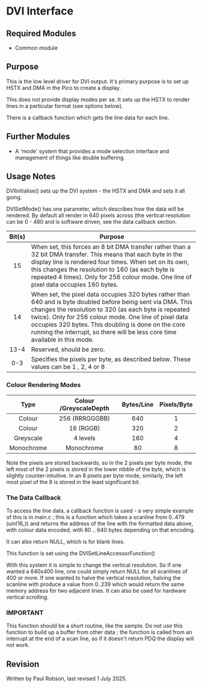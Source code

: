 # DVI Interface

## Required Modules 

- Common module

## Purpose

This is the low level driver for DVI output. It's primary purpose is to set up HSTX and DMA in the Pico to create a display.

This does not provide display modes per se. It sets up the HSTX to render lines in a particular format (see options below).

There is a callback function which gets the line data for each line.

## Further Modules

- A 'mode' system that provides a mode selection interface and management of things like double buffering.

## Usage Notes

DVIInitialise() sets up the DVI system - the HSTX and DMA and sets it all going.

DVISetMode() has one parameter, which describes how the data will be rendered. By default all render in 640 pixels across (the vertical resolution can be 0 - 480 and is software driven, see the data callback section.

| Bit(s) | Purpose                                                      |
| :----: | ------------------------------------------------------------ |
|   15   | When set, this forces an 8 bit DMA transfer rather than a 32 bit DMA transfer. This means that each byte in the display line is rendered four times. When set on its own, this changes the resolution to 160 (as each byte is repeated 4 times). Only for 256 colour mode. One line of pixel data occupies 160 bytes. |
|   14   | When set, the pixel data occupies 320 bytes rather than 640 and is byte doubled before being sent via DMA. This changes the resolution to 320 (as each byte is repeated twice). Only for 256 colour mode. One line of pixel data occupies 320 bytes. This doubling is done on the core running the interrupt, so there will be less core time available in this mode. |
|  13-4  | Reserved, should be zero.                                    |
|  0-3   | Specifies the pixels per byte, as described below. These values can be 1 , 2, 4 or 8 |



### Colour Rendering Modes

|    Type    | Colour /GreyscaleDepth | Bytes/Line | Pixels/Byte |
| :--------: | :--------------------: | :--------: | :---------: |
|   Colour   |     256 (RRRGGGBB)     |    640     |      1      |
|   Colour   |       16 (RGGB)        |    320     |      2      |
| Greyscale  |        4 levels        |    160     |      4      |
| Monochrome |       Monochrome       |     80     |      8      |

Note the pixels are stored backwards, so in the 2 pixels per byte mode, the left most of the 2 pixels is stored in the lower nibble of the byte, which is slightly counter-intuitive. In an 8 pixels per byte mode, similarly, the left most pixel of the 8 is stored in the least significant bit.

### The Data Callback

To access the line data, a callback function is used - a very simple example of this is in main.c ; this is a function which takes a scanline from 0..479 (uint16_t) and returns the address of the line with the formatted data above, with colour data encoded, with 80 .. 640 bytes depending on that encoding.

It can also return NULL, which is for blank lines.

This function is set using the DVISetLineAccessorFunction()

With this system it is simple to change the vertical resolution. So if one wanted a 640x400 line, one could simply return NULL for all scanlines of 400 or more. If one wanted to halve the vertical resolution, halving the scanline with produce a value from 0..239 which would return the same memory address for two adjacent lines. It can also be used for hardware vertical scrolling.

### IMPORTANT 

This function should be a short routine, like the sample. Do not use this function to build up a buffer from other data ; the function is called from an interrupt at the end of a scan line, so if it doesn't return PDQ the display will not work.

## Revision

Written by Paul Robson, last revised 1 July 2025.







